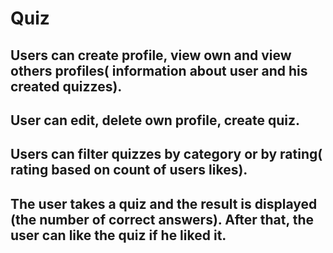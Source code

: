 # Quiz
## Users can create profile, view own and view others profiles( information about user and his created quizzes).
## User can edit, delete own profile, create quiz.
## Users can filter quizzes by category or by rating( rating based on count of users likes).
## The user takes a quiz and the result is displayed (the number of correct answers). After that, the user can like the quiz if he liked it.
